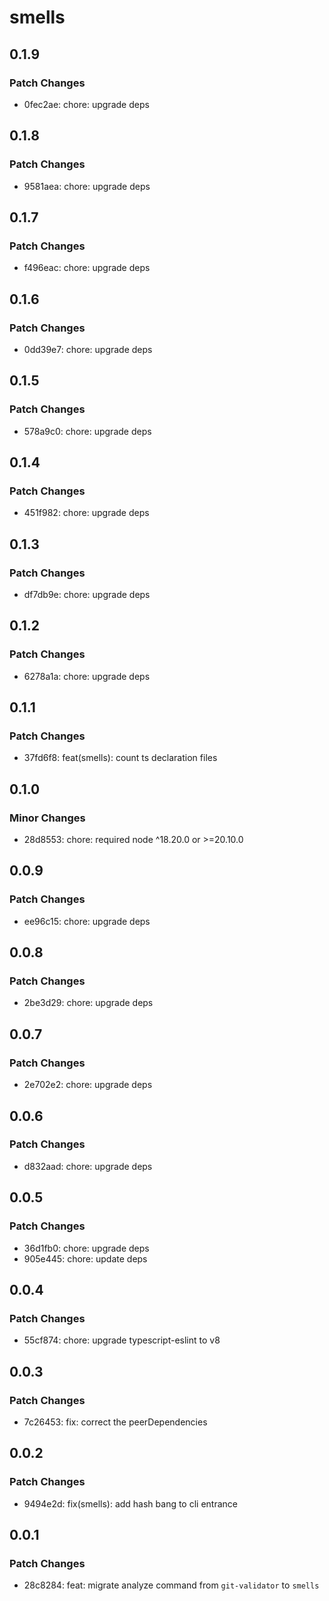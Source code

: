 # smells

## 0.1.9

### Patch Changes

- 0fec2ae: chore: upgrade deps

## 0.1.8

### Patch Changes

- 9581aea: chore: upgrade deps

## 0.1.7

### Patch Changes

- f496eac: chore: upgrade deps

## 0.1.6

### Patch Changes

- 0dd39e7: chore: upgrade deps

## 0.1.5

### Patch Changes

- 578a9c0: chore: upgrade deps

## 0.1.4

### Patch Changes

- 451f982: chore: upgrade deps

## 0.1.3

### Patch Changes

- df7db9e: chore: upgrade deps

## 0.1.2

### Patch Changes

- 6278a1a: chore: upgrade deps

## 0.1.1

### Patch Changes

- 37fd6f8: feat(smells): count ts declaration files

## 0.1.0

### Minor Changes

- 28d8553: chore: required node ^18.20.0 or >=20.10.0

## 0.0.9

### Patch Changes

- ee96c15: chore: upgrade deps

## 0.0.8

### Patch Changes

- 2be3d29: chore: upgrade deps

## 0.0.7

### Patch Changes

- 2e702e2: chore: upgrade deps

## 0.0.6

### Patch Changes

- d832aad: chore: upgrade deps

## 0.0.5

### Patch Changes

- 36d1fb0: chore: upgrade deps
- 905e445: chore: update deps

## 0.0.4

### Patch Changes

- 55cf874: chore: upgrade typescript-eslint to v8

## 0.0.3

### Patch Changes

- 7c26453: fix: correct the peerDependencies

## 0.0.2

### Patch Changes

- 9494e2d: fix(smells): add hash bang to cli entrance

## 0.0.1

### Patch Changes

- 28c8284: feat: migrate analyze command from `git-validator` to `smells`

